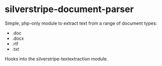 # silverstripe-document-parser

Simple, php-only module to extract text from a range
of document types:

- .doc
- .docx
- .rtf
- .txt

Hooks into the silverstripe-textextraction module.
